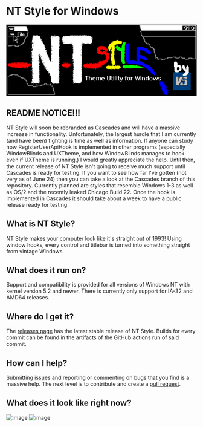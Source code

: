 # NT Style for Windows
![NT Style banner](/misc/banner.png)

## README NOTICE!!!
NT Style will soon be rebranded as Cascades and will have a massive increase in functionality. Unfortunately, the largest hurdle that I am currently (and have been) fighting is time as well as information. If anyone can study how RegisterUserApiHook is implemented in other programs (especially WindowBlinds and UXTheme, and how WindowBlinds manages to hook even if UXTheme is running,) I would greatly appreciate the help. Until then, the current release of NT Style isn't going to receive much support until Cascades is ready for testing. If you want to see how far I've gotten (not very as of June 24) then you can take a look at the Cascades branch of this repository. Currently planned are styles that resemble Windows 1-3 as well as OS/2 and the recently leaked Chicago Build 22. Once the hook is implemented in Cascades it should take about a week to have a public release ready for testing.

## What is NT Style?
NT Style makes your computer look like it's straight out of 1993! Using window hooks, every control and titlebar is turned into something straight from vintage Windows.

## What does it run on?
Support and compatibility is provided for all versions of Windows NT with kernel version 5.2 and newer. There is currently only support for IA-32 and AMD64 releases.

## Where do I get it?
The [releases page](https://github.com/freedom7341/NTStyle/releases/latest) has the latest stable release of NT Style. Builds for every commit can be found in the artifacts of the GitHub actions run of said commit.

## How can I help?
Submitting [issues](/issues) and reporting or commenting on bugs that you find is a massive help. The next level is to contribute and create a [pull request](/pulls).

## What does it look like right now?
![image](https://github.com/Vortesys/NTStyle/assets/36094486/8c676043-1558-4b65-a270-2441b7f8406d)
![image](https://github.com/Vortesys/NTStyle/assets/36094486/a4a9735c-500b-439f-af45-33ebc4c28185)
